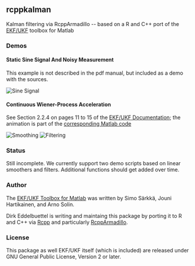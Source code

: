 ## rcppkalman

Kalman filtering via RcppArmadillo -- based on a R and C++ port of the 
[EKF/UKF](http://becs.aalto.fi/en/research/bayes/ekfukf/) toolbox for Matlab

### Demos

#### Static Sine Signal And Noisy Measurement

This example is not described in the pdf manual, but included as a demo with
the sources.

![Sine Signal](https://github.com/eddelbuettel/rcppkalman/blob/master/inst/images/kf_sine_demo.png)

#### Continuous Wiener-Process Acceleration

See Section 2.2.4 on pages 11 to 15 of the 
[EKF/UKF Documentation](https://github.com/eddelbuettel/rcppkalman/blob/master/inst/ekfukf/ekfukf-documentation.pdf); 
the animation is part of the [corresponding Matlab code](https://github.com/eddelbuettel/rcppkalman/blob/master/inst/ekfukf/demos/kf_cwpa_demo/kf_cwpa_demo.m)

![Smoothing](https://github.com/eddelbuettel/rcppkalman/blob/master/inst/animation/cwpa_smooth.gif)
![Filtering](https://github.com/eddelbuettel/rcppkalman/blob/master/inst/animation/cwpa_filter.gif)

### Status

Still incomplete.  We currently support two demo scripts based on linear
smoothers and filters.  Additional functions should get added over time.

### Author

The [EKF/UKF Toolbox for Matlab](http://becs.aalto.fi/en/research/bayes/ekfukf) 
was written by Simo Särkkä, Jouni Hartikainen, and Arno Solin.

Dirk Eddelbuettel is writing and maintaing this package by porting it to R and
C++ via [Rcpp](https://github.com/RcppCore/Rcpp) and particularly [RcppArmadillo](https://github.com/RcppCore/RcppArmadillo).

### License

This package as well EKF/UKF itself (which is included) are released under
GNU General Public License, Version 2 or later. 


